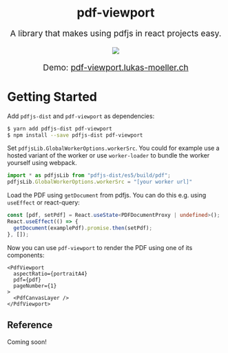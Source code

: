 <h1 align="center">
  pdf-viewport
  <br>
</h1>
<p align="center" style="font-size: 1.2rem;">
 A library that makes using pdfjs in react projects easy.
</p>
<p align="center" style="font-size: 1.2rem;">
  <img src="https://img.shields.io/npm/v/pdf-viewport">
</p>
<p align="center" style="font-size: 1.2rem;">
  Demo: <a href="https://pdf-viewport.lukas-moeller.ch">pdf-viewport.lukas-moeller.ch</a>
</p>

# Getting Started

Add `pdfjs-dist` and `pdf-viewport` as dependencies:
```bash
$ yarn add pdfjs-dist pdf-viewport
$ npm install --save pdfjs-dist pdf-viewport
```

Set `pdfjsLib.GlobalWorkerOptions.workerSrc`. You could for example use a hosted variant of the worker or use `worker-loader` to bundle the worker yourself using webpack.
```ts
import * as pdfjsLib from "pdfjs-dist/es5/build/pdf";
pdfjsLib.GlobalWorkerOptions.workerSrc = "[your worker url]"
```

Load the PDF using `getDocument` from pdfjs. You can do this e.g. using `useEffect` or react-query:
```ts
const [pdf, setPdf] = React.useState<PDFDocumentProxy | undefined>();
React.useEffect(() => {
  getDocument(examplePdf).promise.then(setPdf);
}, []);
```

Now you can use `pdf-viewport` to render the PDF using one of its components:
```tsx
<PdfViewport
  aspectRatio={portraitA4}
  pdf={pdf}
  pageNumber={1}
>
  <PdfCanvasLayer />
</PdfViewport>
```

## Reference

Coming soon!

